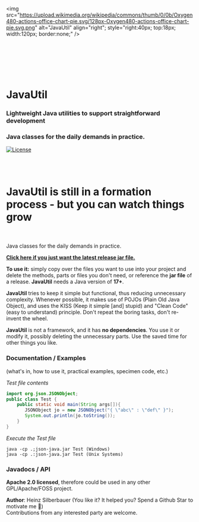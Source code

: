 
<img src="https://upload.wikimedia.org/wikipedia/commons/thumb/0/0b/Oxygen480-actions-office-chart-pie.svg/128px-Oxygen480-actions-office-chart-pie.svg.png" 
alt="JavaUtil" align="right"; style="right:40px; top:18px; width:120px; border:none;" />

<br />
<br />
<br />
<br />
<br />

# JavaUtil 

<h3>Lightweight Java utilities to support straightforward development</h3>
<h3>Java classes for the daily demands in practice.</h3>

[![License][repo_license_img]][repo_license_url]

<br />
<br />

# JavaUtil is still in a formation process - but you can watch things grow<br /><br />

Java classes for the daily demands in practice.

**[Click here if you just want the latest release jar file.](https://github.com/openworld42/JavaTemplate/blob/master/template_v1.1.0.jar)**

**To use it:** simply copy over the files you want to use into your project and delete the methods, parts or files you don't need, or reference the **jar file** of a release. **JavaUtil** needs a Java version of **17+**.

**JavaUtil** tries to keep it simple but functional, 
thus reducing unnecessary complexity. Whenever possible, it makes use  of POJOs (Plain Old Java Object), and uses the KISS (Keep it simple [and] stupid) and "Clean Code" (easy to understand) principle. Don't repeat the boring tasks, don't re-invent the wheel. 

**JavaUtil** is not a framework, and it has **no dependencies**. You use it or modify it, possibly deleting the unnecessary parts. Use the saved time for other things you like.

### Documentation / Examples 
(what's in, how to use it, practical examples, specimen code, etc.)

*Test file contents*

```java
import org.json.JSONObject;
public class Test {
    public static void main(String args[]){
       JSONObject jo = new JSONObject("{ \"abc\" : \"def\" }");
       System.out.println(jo.toString());
    }
}
```

*Execute the Test file*

```shell 
java -cp .;json-java.jar Test (Windows)
java -cp .:json-java.jar Test (Unix Systems)
```

### Javadocs / API



**Apache 2.0 licensed**, therefore could be used in any other GPL/Apache/FOSS project.<br />

**Author**: Heinz Silberbauer  (You like it? It helped you? Spend a Github Star to motivate me :whale:)<br />
Contributions from any interested party are welcome.


<!-- Repository -->

[repo_url]: https://github.com/open42/JavaUtil
[repo_license_url]: https://github.com/open42/JavaUtil/blob/main/LICENSE
[repo_license_img]: https://img.shields.io/badge/license-Apache_2.0-red?style=for-the-badge&logo=none


